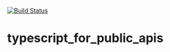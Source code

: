 [![Build Status](https://travis-ci.org/bd82/typescript_for_public_apis.svg?branch=master)](https://travis-ci.org/bd82/typescript_for_public_apis)

# typescript_for_public_apis